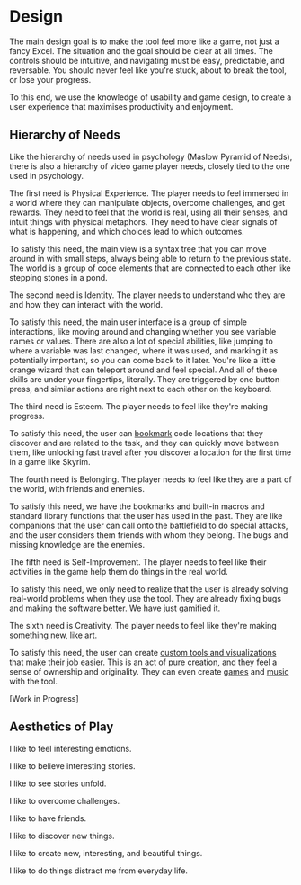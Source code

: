 # Design

The main design goal is to make the tool feel more like a game, not just a fancy Excel. The situation and the goal should be clear at all times. The controls should be intuitive, and navigating must be easy, predictable, and reversable. You should never feel like you're stuck, about to break the tool, or lose your progress.

To this end, we use the knowledge of usability and game design, to create a user experience that maximises productivity and enjoyment.

## Hierarchy of Needs

Like the hierarchy of needs used in psychology (Maslow Pyramid of Needs), there is also a hierarchy of video game player needs, closely tied to the one used in psychology.

The first need is Physical Experience. The player needs to feel immersed in a world where they can manipulate objects, overcome challenges, and get rewards. They need to feel that the world is real, using all their senses, and intuit things with physical metaphors. They need to have clear signals of what is happening, and which choices lead to which outcomes.

To satisfy this need, the main view is a syntax tree that you can move around in with small steps, always being able to return to the previous state. The world is a group of code elements that are connected to each other like stepping stones in a pond.

The second need is Identity. The player needs to understand who they are and how they can interact with the world.

To satisfy this need, the main user interface is a group of simple interactions, like moving around and changing whether you see variable names or values. There are also a lot of special abilities, like jumping to where a variable was last changed, where it was used, and marking it as potentially important, so you can come back to it later. You're like a little orange wizard that can teleport around and feel special. And all of these skills are under your fingertips, literally. They are triggered by one button press, and similar actions are right next to each other on the keyboard.

The third need is Esteem. The player needs to feel like they're making progress.

To satisfy this need, the user can [bookmark](../components/syntax_tree.md#bookmarks) code locations that they discover and are related to the task, and they can quickly move between them, like unlocking fast travel after you discover a location for the first time in a game like Skyrim. 

The fourth need is Belonging. The player needs to feel like they are a part of the world, with friends and enemies.

To satisfy this need, we have the bookmarks and built-in macros and standard library functions that the user has used in the past. They are like companions that the user can call onto the battlefield to do special attacks, and the user considers them friends with whom they belong. The bugs and missing knowledge are the enemies.

The fifth need is Self-Improvement. The player needs to feel like their activities in the game help them do things in the real world.

To satisfy this need, we only need to realize that the user is already solving real-world problems when they use the tool. They are already fixing bugs and making the software better. We have just gamified it.

The sixth need is Creativity. The player needs to feel like they're making something new, like art.

To satisfy this need, the user can create [custom tools and visualizations](../components/scripts.md) that make their job easier. This is an act of pure creation, and they feel a sense of ownership and originality. They can even create [games](../customer_support/game.md) and [music](../components/audio_scripts.md) with the tool.

[Work in Progress]

## Aesthetics of Play

I like to feel interesting emotions.

I like to believe interesting stories.

I like to see stories unfold.

I like to overcome challenges.

I like to have friends.

I like to discover new things.

I like to create new, interesting, and beautiful things.

I like to do things distract me from everyday life.